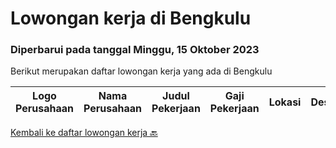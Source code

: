 
  # Lowongan kerja di Bengkulu

  ### Diperbarui pada tanggal Minggu, 15 Oktober 2023

  Berikut merupakan daftar lowongan kerja yang ada di Bengkulu

  |Logo Perusahaan | Nama Perusahaan | Judul Pekerjaan | Gaji Pekerjaan | Lokasi | Deskripsi | Tanggal diunggah | Pranala |
  | -------------- | --------------- | --------------- | --------- | --------- | -------------- | ------- | ----------- |
  

  [Kembali ke daftar lowongan kerja 🔙](../README.md#daftar-lowongan-kerja)
  